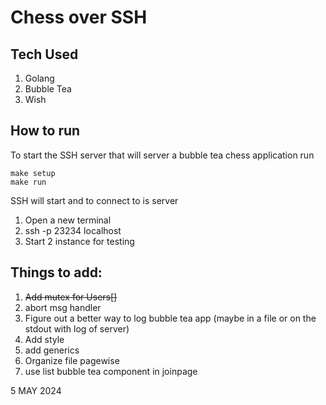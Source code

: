 # Chess over SSH

## Tech Used
1. Golang
2. Bubble Tea
3. Wish

## How to run
To start the SSH server that will server a bubble tea chess application run 
```shell
make setup
make run
```
SSH will start and to connect to is server
1. Open a new terminal
2. ssh -p 23234 localhost
3. Start 2 instance for testing


## Things to add:
1. ~~Add mutex for Users[]~~
2. abort msg handler 
3. Figure out a better way to log bubble tea app (maybe in a file or on the stdout with log of server)
4. Add style
5. add generics
6. Organize file pagewise
7. use list bubble tea component in joinpage

<!-- Think to learn
1. Project Structure
2. Goroutines
3. Channels
4. Pointers
6. Context
5. Mutex  -->



5 MAY 2024
